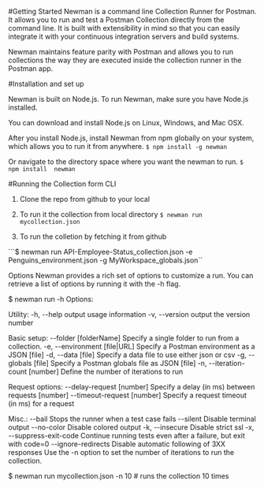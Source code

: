 #Getting Started
Newman is a command line Collection Runner for Postman. It allows you to run and test a Postman Collection directly from the command line. It is built with extensibility in mind so that you can easily integrate it with your continuous integration servers and build systems.

Newman maintains feature parity with Postman and allows you to run collections the way they are executed inside the collection runner in the Postman app.

#Installation and set up

Newman is built on Node.js. To run Newman, make sure you have Node.js installed.

You can download and install Node.js on Linux, Windows, and Mac OSX.

After you install Node.js, install Newman from npm globally on your system, which allows you to run it from anywhere.
```$ npm install -g newman```

Or navigate to the directory space where you want the newman to run.
```$ npm install  newman```


#Running the Collection form CLI

1. Clone the repo from github to your local

2. To run it the collection from local directory
```$ newman run mycollection.json```

3. To run the colletion by fetching it from github

```$ newman run  API-Employee-Status_collection.json -e Penguins_environment.json -g MyWorkspace_globals.json``

Options
Newman provides a rich set of options to customize a run. You can retrieve a list of options by running it with the -h flag.

$ newman run -h
Options:

Utility:
-h, --help                      output usage information
-v, --version                   output the version number

Basic setup:
--folder [folderName]           Specify a single folder to run from a collection.
-e, --environment [file|URL]    Specify a Postman environment as a JSON [file]
-d, --data [file]               Specify a data file to use either json or csv
-g, --globals [file]            Specify a Postman globals file as JSON [file]
-n, --iteration-count [number]  Define the number of iterations to run

Request options:
--delay-request [number]        Specify a delay (in ms) between requests [number]
--timeout-request [number]      Specify a request timeout (in ms) for a request

Misc.:
--bail                          Stops the runner when a test case fails
--silent                        Disable terminal output
--no-color                      Disable colored output
-k, --insecure                  Disable strict ssl
-x, --suppress-exit-code        Continue running tests even after a failure, but exit with code=0
--ignore-redirects              Disable automatic following of 3XX responses
Use the -n option to set the number of iterations to run the collection.

$ newman run mycollection.json -n 10  # runs the collection 10 times

